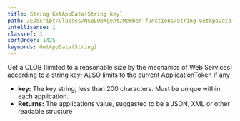 ```yaml
---
title: String GetAppData(String key)
path: /EJScript/Classes/NSBLOBAgent/Member functions/String GetAppData(String p_0)
intellisense: 1
classref: 1
sortOrder: 1425
keywords: GetAppData(String)
---
```



Get a CLOB (limited to a reasonable size by the mechanics of Web Services) according to a string key; ALSO limits to the current ApplicationToken if any



* **key:** The key string, less than 200 characters. Must be unique within each application.
* **Returns:** The applications value, suggested to be a JSON, XML or other readable structure


